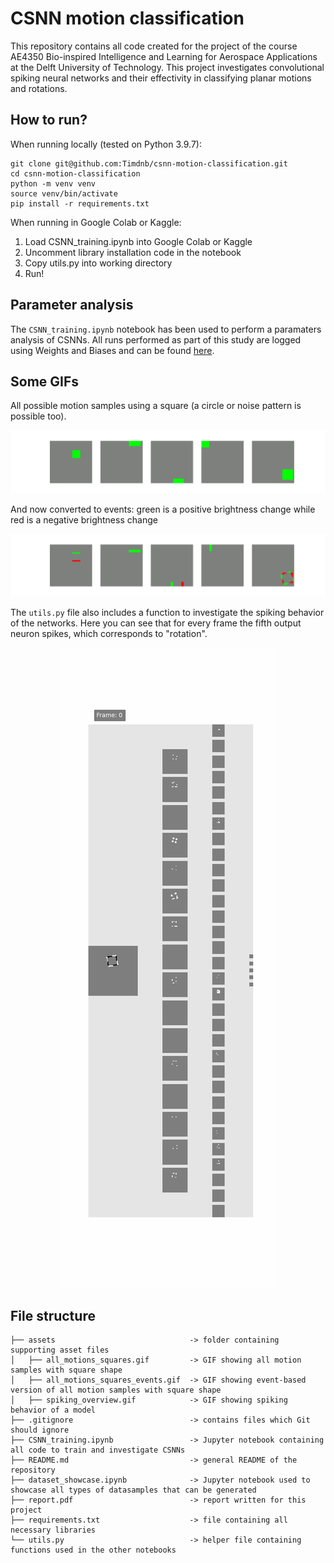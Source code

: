 # CSNN motion classification
This repository contains all code created for the project of the course AE4350 Bio-inspired Intelligence and Learning for Aerospace Applications at the Delft University of Technology. This project investigates convolutional spiking neural networks and their effectivity in classifying planar motions and rotations. 

## How to run?
When running locally (tested on Python 3.9.7):

```
git clone git@github.com:Timdnb/csnn-motion-classification.git
cd csnn-motion-classification
python -m venv venv
source venv/bin/activate
pip install -r requirements.txt
```

When running in Google Colab or Kaggle:
1. Load CSNN_training.ipynb into Google Colab or Kaggle
2. Uncomment library installation code in the notebook
3. Copy utils.py into working directory
4. Run!

## Parameter analysis
The `CSNN_training.ipynb` notebook has been used to perform a paramaters analysis of CSNNs. All runs performed as part of this study are logged using Weights and Biases and can be found [here](https://wandb.ai/timdb/CSNN-motion-classification).

## Some GIFs
All possible motion samples using a square (a circle or noise pattern is possible too).

![samples](assets/all_motions_squares.gif)

And now converted to events: green is a positive brightness change while red is a negative brightness change

![events](assets/all_motions_squares_events.gif)

The `utils.py` file also includes a function to investigate the spiking behavior of the networks. Here you can see that for every frame the fifth output neuron spikes, which corresponds to "rotation".

<p align="center">
  <img src="assets/spiking_overview.gif" />
</p>

## File structure
```
├── assets                              -> folder containing supporting asset files
│   ├── all_motions_squares.gif         -> GIF showing all motion samples with square shape
│   ├── all_motions_squares_events.gif  -> GIF showing event-based version of all motion samples with square shape
│   ├── spiking_overview.gif            -> GIF showing spiking behavior of a model
├── .gitignore                          -> contains files which Git should ignore
├── CSNN_training.ipynb                 -> Jupyter notebook containing all code to train and investigate CSNNs
├── README.md                           -> general README of the repository
├── dataset_showcase.ipynb              -> Jupyter notebook used to showcase all types of datasamples that can be generated
├── report.pdf                          -> report written for this project
├── requirements.txt                    -> file containing all necessary libraries
└── utils.py                            -> helper file containing functions used in the other notebooks
```